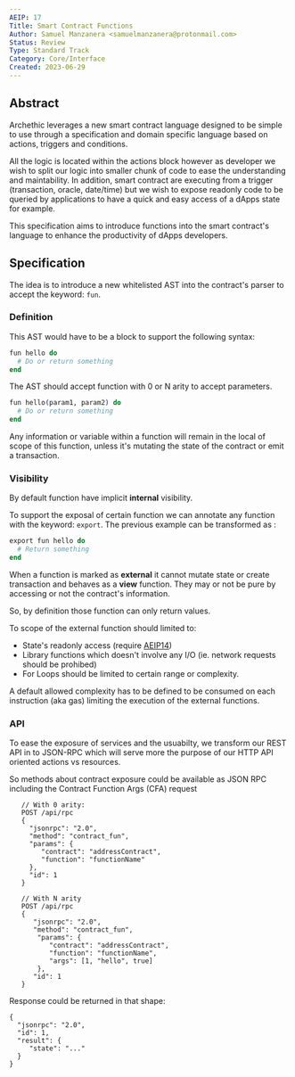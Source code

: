 ```yaml
---
AEIP: 17
Title: Smart Contract Functions
Author: Samuel Manzanera <samuelmanzanera@protonmail.com>
Status: Review
Type: Standard Track
Category: Core/Interface
Created: 2023-06-29
---
```


## Abstract

Archethic leverages a new smart contract language designed to be simple to use through a specification and domain specific language based on actions, triggers and conditions.

All the logic is located within the actions block however as developer we wish to split our logic into smaller chunk of code to ease the understanding and maintability.
In addition, smart contract are executing from a trigger (transaction, oracle, date/time) but we wish to expose readonly code to be queried by applications to have a quick and easy access of a dApps state for example.

This specification aims to introduce functions into the smart contract's language to enhance the productivity of dApps developers.

## Specification

The idea is to introduce a new whitelisted AST into the contract's parser to accept the keyword: `fun`.

### Definition

This AST would have to be a block to support the following syntax:
```elixir
fun hello do
  # Do or return something
end
```

The AST should accept function with 0 or N arity to accept parameters.

```elixir
fun hello(param1, param2) do
  # Do or return something
end
```

Any information or variable within a function will remain in the local of scope of this function, unless it's mutating the state of the contract or emit a transaction.

### Visibility

By default function have implicit **internal** visibility.

To support the exposal of certain function we can annotate any function with the keyword: `export`.
The previous example can be transformed as :
```elixir
export fun hello do
  # Return something
end
```

When a function is marked as **external** it cannot mutate state or create transaction and behaves as a **view** function. 
They may or not be pure by accessing or not the contract's information.

So, by definition those function can only return values.

To scope of the external function should limited to:
- State's readonly access (require [AEIP14](/AEIP-14.md))
- Library functions which doesn't involve any I/O (ie. network requests should be prohibed)
- For Loops should be limited to certain range or complexity. 

A default allowed complexity has to be defined to be consumed on each instruction (aka gas) limiting the execution of the external functions.

### API

To ease the exposure of services and the usuabilty, we transform our REST API in to JSON-RPC which will serve more the purpose of our HTTP API oriented actions vs resources.

So methods about contract exposure could be available as JSON RPC including the Contract Function Args (CFA) request 
```
   // With 0 arity: 
   POST /api/rpc
   {
     "jsonrpc": "2.0", 
     "method": "contract_fun", 
     "params": {
        "contract": "addressContract",
        "function": "functionName"
     }, 
     "id": 1
   }

   // With N arity
   POST /api/rpc
   {
      "jsonrpc": "2.0", 
      "method": "contract_fun",
       "params": {
          "contract": "addressContract",
          "function": "functionName",
          "args": [1, "hello", true]
       }, 
      "id": 1
   }
```

Response could be returned in that shape:
```
{
  "jsonrpc": "2.0",
  "id": 1,
  "result": {
     "state": "..."
  }
}
```


